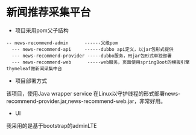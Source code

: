 # 新闻推荐采集平台

- 项目采用pom父子结构
```
-- news-recommend-admin      ------父级pom
  --- news-recommend-api     ------dubbo api定义，以jar包形式提供
  --- news-recommend-provider -----dubbo服务，用jar包形式单独部署
  --- news-recommend-web      -----web服务，页面使用springBoot的模板引擎thymeleaf做新闻采集中台
```

- 项目部署方式

该项目，使用Java wrapper service 在Linux以守护线程的形式部署news-recommend-provider.jar,news-recommend-web.jar，非常好用。

- UI

我采用的是基于bootstrap的adminLTE
